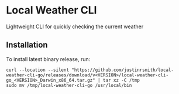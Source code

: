 # Local Weather CLI

Lightweight CLI for quickly checking the current weather

## Installation

To install latest binary release, run:

```
curl --location --silent "https://github.com/justinrsmith/local-weather-cli-go/releases/download/v<VERSION>/local-weather-cli-go_<VERSION>_Darwin_x86_64.tar.gz" | tar xz -C /tmp
sudo mv /tmp/local-weather-cli-go /usr/local/bin
```
